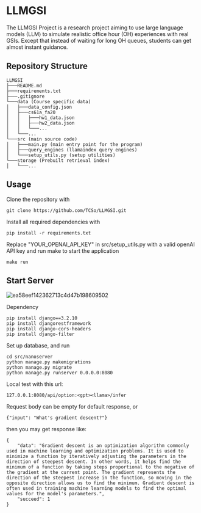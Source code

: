 # LLMGSI
The LLMGSI Project is a research project aiming to use large language models (LLM) to simulate realistic office hour (OH) experiences with real GSIs. Except that instead of waiting for long OH queues, students can get almost instant guidance. 

## Repository Structure
```
LLMGSI
├───README.md
├───requirements.txt
├───.gitignore  
└───data (Course specific data)
│   ├───data_config.json
│   ├───cs61a_fa20
│   │   ├───hw1_data.json
│   │   ├───hw2_data.json
│   │   └───...   
│   └───...   
└───src (main source code)
│   ├───main.py (main entry point for the program)
│   ├───query_engines (llamaindex query engines)
│   └───setup_utils.py (setup utilities)
└───storage (Prebuilt retrieval index)
│   └───...
```

## Usage
Clone the repository with
```
git clone https://github.com/TCSo/LLMGSI.git
```
Install all required dependencies with
```
pip install -r requirements.txt
```
Replace "YOUR_OPENAI_API_KEY" in src/setup_utils.py with a valid openAI API key and run make to start the application
```
make run
```
## Start Server
![ea58eef142362713c4d47b198609502](https://github.com/TCSo/LLMGSI/assets/106426767/3dbe5680-61ba-47df-98bd-3060dd43ebaa)

Dependency
```
pip install django==3.2.10
pip install djangorestframework
pip install django-cors-headers
pip install django-filter
```
Set up database, and run
```
cd src/nanoserver
python manage.py makemigrations
python manage.py migrate
python manage.py runserver 0.0.0.0:8080
```
Local test with this url:
```
127.0.0.1:8080/api/option:<gpt><llama>/infer
```
Request body can be empty for default response, or
```
{"input": "What's gradient descent?"}
```
then you may get response like:
```
{
    "data": "Gradient descent is an optimization algorithm commonly used in machine learning and optimization problems. It is used to minimize a function by iteratively adjusting the parameters in the direction of steepest descent. In other words, it helps find the minimum of a function by taking steps proportional to the negative of the gradient at the current point. The gradient represents the direction of the steepest increase in the function, so moving in the opposite direction allows us to find the minimum. Gradient descent is often used in training machine learning models to find the optimal values for the model's parameters.",
    "succeed": 1
}
```

